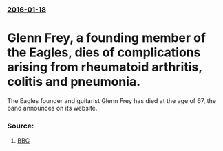 ### [2016-01-18](/news/2016/01/18/index.md)

# Glenn Frey, a founding member of the Eagles, dies of complications arising from rheumatoid arthritis, colitis and pneumonia. 

The Eagles founder and guitarist Glenn Frey has died at the age of 67, the band announces on its website.


### Source:

1. [BBC](http://www.bbc.com/news/world-us-canada-35349025)
